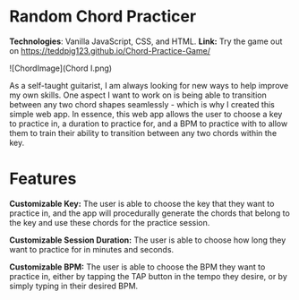 # Random Chord Practicer
**Technologies**: Vanilla JavaScript, CSS, and HTML.
**Link:** Try the game out on https://teddpig123.github.io/Chord-Practice-Game/

![ChordImage](Chord I.png)

As a self-taught guitarist, I am always looking for new ways to help improve my own skills. One aspect I want to work on is being able to transition between any two chord shapes seamlessly - which is why I created this simple web app. In essence, this web app allows the user to choose a key to practice in, a duration to practice for, and a BPM to practice with to allow them to train their ability to transition between any two chords within the key.
 # Features
 **Customizable Key:** The user is able to choose the key that they want to practice in, and the app will procedurally generate the chords that belong to the key and use these chords for the practice session.
 
 **Customizable Session Duration:** The user is able to choose how long they want to practice for in minutes and seconds.

**Customizable BPM:** The user is able to choose the BPM they want to practice in, either by tapping the TAP button in the tempo they desire, or by simply typing in their desired BPM.
